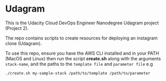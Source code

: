 # Udagram

This is the Udacity Cloud DevOps Engineer Nanodegree Udagram project (Project 2).

The repo contains scripts to create resources for deploying an instagram clone (Udagram).

To use this repo, ensure you have the AWS CLI installed and in your PATH (MacOS and Linux) then run the script **create.sh** along with the arguments `stack-name`, and the paths to the `template file` and `parameter file` e.g

```
./create.sh my-sample-stack /path/to/template /path/to/parameter
```
